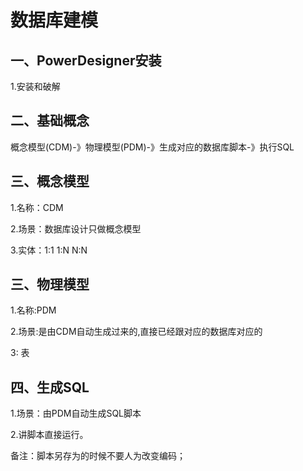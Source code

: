 # 数据库建模

## 一、PowerDesigner安装

1.安装和破解



## 二、基础概念

概念模型(CDM)-》物理模型(PDM)-》生成对应的数据库脚本-》执行SQL



## 三、概念模型

1.名称：CDM

2.场景：数据库设计只做概念模型

3.实体：1:1  1:N   N:N



## 三、物理模型

1.名称:PDM

2.场景:是由CDM自动生成过来的,直接已经跟对应的数据库对应的

3: 表



## 四、生成SQL

1.场景：由PDM自动生成SQL脚本

2.讲脚本直接运行。

   备注：脚本另存为的时候不要人为改变编码；